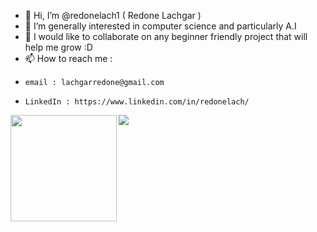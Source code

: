 - 👋 Hi, I’m @redonelach1 ( Redone Lachgar ) 
- 👀 I’m generally interested in computer science and particularly A.I
- 💞️ I would like  to collaborate on any beginner friendly project that will help me grow :D
- 📫 How to reach me :
-     email : lachgarredone@gmail.com
-     LinkedIn : https://www.linkedin.com/in/redonelach/

<!---
redonelach1/redonelach1 is a ✨ special ✨ repository because its `README.md` (this file) appears on your GitHub profile.
You can click the Preview link to take a look at your changes.
--->

<div>
  <img height="170" align="left" src="https://github-readme-stats.vercel.app/api?username=redonelach1&show_icons=true&theme=gruvbox" />
  <img src="https://github-readme-stats.vercel.app/api/top-langs/?username=redonelach1&layout=compact&theme=gruvbox" />
</div>
